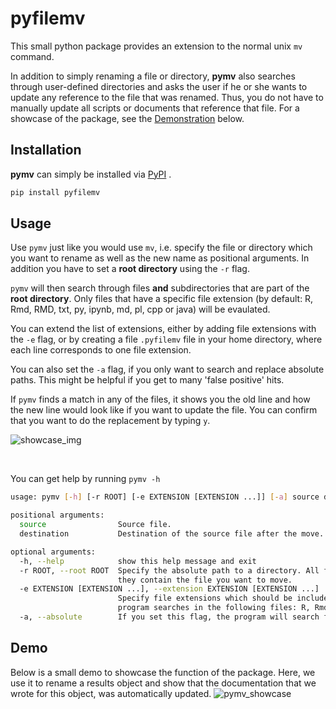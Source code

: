 # pyfilemv
This small python package provides an extension to the normal unix `mv` command. 

In addition to simply renaming a file or directory, **pymv** also searches through user-defined
directories and asks the user if he or she wants to update any reference to the file that was renamed. 
Thus, you do not have to manually update all scripts or documents that reference that file. 
For a showcase of the package, see the [Demonstration](#Demo) below.

## Installation
**pymv** can simply be installed via [PyPI](https://pypi.org/project/pyfilemv/) .
```bash
pip install pyfilemv
```

## Usage
Use `pymv` just like you would use `mv`, i.e. specify the file or directory which you want to rename as well as the new 
name as positional arguments. In addition you have to set a **root directory** using the `-r` flag.

`pymv` will then search through files **and** subdirectories that are part of the **root directory**. Only files that have a 
specific file extension (by default: R, Rmd, RMD, txt, py, ipynb, md, pl, cpp or java) will be evaulated. 

You can extend the list of extensions, either by adding file extensions with the `-e` flag, or by creating a file `.pyfilemv` file in 
your home directory, where each line corresponds to one file extension. 

You can also set the `-a` flag, if you only want to search and replace absolute paths. This might be helpful if you get to many 
'false positive' hits.

If `pymv` finds a match in any of the files, it shows you the old line and how the new line would look like if you want to
update the file. You can confirm that you want to do the replacement by typing `y`.

![showcase_img](demo/showcase_img.PNG)

<br >

You can get help by running `pymv -h`

```bash
usage: pymv [-h] [-r ROOT] [-e EXTENSION [EXTENSION ...]] [-a] source destination

positional arguments:
  source                Source file.
  destination           Destination of the source file after the move.

optional arguments:
  -h, --help            show this help message and exit
  -r ROOT, --root ROOT  Specify the absolute path to a directory. All files that are part of that directory (and also subdirectories) are checked if
                        they contain the file you want to move.
  -e EXTENSION [EXTENSION ...], --extension EXTENSION [EXTENSION ...]
                        Specify file extensions which should be included in the search. Should look like this: -e ext1 ext2 ext3. By default, the
                        program searches in the following files: R, Rmd, RMD, txt, py, ipynb, md, pl, cpp, and java
  -a, --absolute        If you set this flag, the program will search for the absolute filepath.
```

## Demo
Below is a small demo to showcase the function of the package. Here, we use it to rename a results object 
and show that the documentation that we wrote for this object, was automatically updated.
![pymv_showcase](demo/pyfilemv_demo.gif)